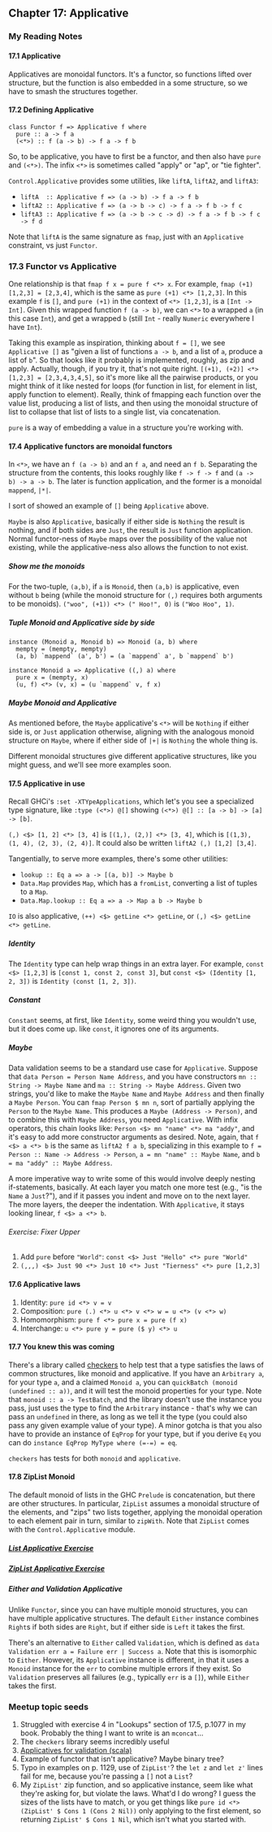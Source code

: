 ## Chapter 17: Applicative

### My Reading Notes

#### 17.1 Applicative

Applicatives are monoidal functors. It's a functor, so functions lifted over structure,
but the function is also embedded in a some structure, so we have to smash the structures
together.

#### 17.2 Defining Applicative

```
class Functor f => Applicative f where
  pure :: a -> f a
  (<*>) :: f (a -> b) -> f a -> f b
```

So, to be applicative, you have to first be a functor, and then also have `pure` and `(<*>)`.
The infix `<*>` is sometimes called "apply" or "ap", or "tie fighter".

`Control.Applicative` provides some utilities, like `liftA`, `liftA2`, and `liftA3`:

* `liftA  :: Applicative f => (a -> b) -> f a -> f b`
* `liftA2 :: Applicative f => (a -> b -> c) -> f a -> f b -> f c`
* `liftA3 :: Applicative f => (a -> b -> c -> d) -> f a -> f b -> f c -> f d`

Note that `liftA` is the same signature as `fmap`, just with an `Applicative` constraint, vs
just `Functor`.

### 17.3 Functor vs Applicative

One relationship is that `fmap f x = pure f <*> x`. For example,
`fmap (+1) [1,2,3] = [2,3,4]`, which is the same as `pure (+1) <*> [1,2,3]`. In this example
`f` is `[]`, and `pure (+1)` in the context of `<*> [1,2,3]`, is a `[Int -> Int]`. Given this
wrapped function `f (a -> b)`, we can `<*>` to a wrapped `a` (in this case `Int`), and get
a wrapped `b` (still `Int` - really `Numeric` everywhere I have `Int`).

Taking this example as inspiration, thinking about `f = []`, we see `Applicative []` as
"given a list of functions `a -> b`, and a list of `a`, produce a list of `b`". So that looks
like it probably is implemented, roughly, as zip and apply. Actually, though, if you try it,
that's not quite right. `[(+1), (+2)] <*> [1,2,3] = [2,3,4,3,4,5]`, so it's more like all the
pairwise products, or you might think of it like nested for loops (for function in list, for
element in list, apply function to element). Really, think of fmapping each function over the
value list, producing a list of lists, and then using the monoidal structure of list to
collapse that list of lists to a single list, via concatenation.

`pure` is a way of embedding a value in a structure you're working with.

#### 17.4 Applicative functors are monoidal functors

In `<*>`, we have an `f (a -> b)` and an `f a`, and need an `f b`. Separating the structure
from the contents, this looks roughly like `f -> f -> f` and `(a -> b) -> a -> b`. The later
is function application, and the former is a monoidal `mappend`, `|*|`.

I sort of showed an example of `[]` being `Applicative` above.

`Maybe` is also `Applicative`, basically if either side is `Nothing` the result is nothing,
and if both sides are `Just`, the result is `Just` function application. Normal functor-ness
of `Maybe` maps over the possibility of the value not existing, while the applicative-ness
also allows the function to not exist.

##### Show me the monoids

For the two-tuple, `(a,b)`, if `a` is `Monoid`, then `(a,b)` is applicative, even without
`b` being (while the monoid structure for `(,)` requires both arguments to be monoids).
`("woo", (+1)) <*> (" Hoo!", 0)` is `("Woo Hoo", 1)`.

##### Tuple Monoid and Applicative side by side

```
instance (Monoid a, Monoid b) => Monoid (a, b) where
  mempty = (mempty, mempty)
  (a, b) `mappend` (a', b') = (a `mappend` a', b `mappend` b')

instance Monoid a => Applicative ((,) a) where
  pure x = (mempty, x)
  (u, f) <*> (v, x) = (u `mappend` v, f x)
```

##### Maybe Monoid and Applicative

As mentioned before, the `Maybe` applicative's `<*>` will be `Nothing` if either side is,
or `Just` application otherwise, aligning with the analogous monoid structure on `Maybe`,
where if either side of `|+|` is `Nothing` the whole thing is.

Different monoidal structures give different applicative structures, like you might guess,
and we'll see more examples soon.

#### 17.5 Applicative in use

Recall GHCi's `:set -XTYpeApplications`, which let's you see a specialized type signature,
like `:type (<*>) @[]` showing `(<*>) @[] :: [a -> b] -> [a] -> [b]`.

`(,) <$> [1, 2] <*> [3, 4]` is `[(1,), (2,)] <*> [3, 4]`, which is `[(1,3), (1, 4), (2, 3), (2, 4)]`.
It could also be written `liftA2 (,) [1,2] [3,4]`.

Tangentially, to serve more examples, there's some other utilities:

* `lookup :: Eq a => a -> [(a, b)] -> Maybe b`
* `Data.Map` provides `Map`, which has a `fromList`, converting a list of tuples to a `Map`.
* `Data.Map.lookup :: Eq a => a -> Map a b -> Maybe b`

`IO` is also applicative, `(++) <$> getLine <*> getLine`, or `(,) <$> getLine <*> getLine`.

##### Identity

The `Identity` type can help wrap things in an extra layer. For example, `const <$> [1,2,3]` is
`[const 1, const 2, const 3]`, but `const <$> (Identity [1, 2, 3])` is `Identity (const [1, 2, 3])`.

##### Constant

`Constant` seems, at first, like `Identity`, some weird thing you wouldn't use, but it does come up.
like `const`, it ignores one of its arguments.

##### Maybe

Data validation seems to be a standard use case for `Applicative`. Suppose that `data Person = Person Name Address`,
and you have constructors `mn :: String -> Maybe Name` and `ma :: String -> Maybe Address`. Given two strings,
you'd like to make the `Maybe Name` and `Maybe Address` and then finally a `Maybe Person`. You can
`fmap Person $ mn n`, sort of partially applying the `Person` to the `Maybe Name`. This produces a
`Maybe (Address -> Person)`, and to combine this with `Maybe Address`, you need `Applicative`. With
infix operators, this chain looks like: `Person <$> mn "name" <*> ma "addy"`, and it's easy to add
more constructor arguments as desired. Note, again, that `f <$> a <*> b` is the same as `liftA2 f a b`,
specializing in this example to `f = Person :: Name -> Address -> Person`, `a = mn "name" :: Maybe Name`,
and `b = ma "addy" :: Maybe Address`.

A more imperative way to write some of this would involve deeply nesting if-statements, basically.
At each layer you match one more test (e.g., "is the `Name` a `Just`?"), and if it passes you indent
and move on to the next layer. The more layers, the deeper the indentation. With `Applicative`,
it stays looking linear, `f <$> a <*> b`.

###### Exercise: Fixer Upper

1. Add `pure` before `"World"`: `const <$> Just "Hello" <*> pure "World"`
2. `(,,,) <$> Just 90 <*> Just 10 <*> Just "Tierness" <*> pure [1,2,3]`

#### 17.6 Applicative laws

1. Identity: `pure id <*> v = v`
2. Composition: `pure (.) <*> u <*> v <*> w = u <*> (v <*> w)`
3. Homomorphism: `pure f <*> pure x = pure (f x)`
4. Interchange: `u <*> pure y = pure ($ y) <*> u`

#### 17.7 You knew this was coming

There's a library called [checkers](http://hackage.haskell.org/package/checkers) to help test that
a type satisfies the laws of common structures, like monoid and applicative. If you have an
`Arbitrary a`, for your type `a`, and a claimed `Monoid a`, you can `quickBatch (monoid (undefined :: a))`,
and it will test the monoid properties for your type. Note that `monoid :: a -> TestBatch`, and
the library doesn't use the instance you pass, just uses the type to find the `Arbitrary` instance -
that's why we can pass an `undefined` in there, as long as we tell it the type (you could also pass
any given example value of your type). A minor gotcha is that you also have to provide an instance
of `EqProp` for your type, but if you derive `Eq` you can do `instance EqProp MyType where (=-=) = eq`.

`checkers` has tests for both `monoid` and `applicative`.

#### 17.8 ZipList Monoid

The default monoid of lists in the GHC `Prelude` is concatenation, but there are other structures.
In particular, `ZipList` assumes a monoidal structure of the elements, and "zips" two lists together,
applying the monoidal operation to each element pair in turn, similar to `zipWith`. Note that
`ZipList` comes with the `Control.Applicative` module.

##### [List Applicative Exercise](s17_8-list.hs)

##### [ZipList Applicative Exercise](s17_8-zlist.hs)

##### Either and Validation Applicative

Unlike `Functor`, since you can have multiple monoid structures, you can have multiple applicative
structures. The default `Either` instance combines `Right`s if both sides are `Right`, but if
either side is `Left` it takes the first.

There's an alternative to `Either` called `Validation`, which is defined as
`data Validation err a = Failure err | Success a`. Note that this is isomorphic to `Either`.
However, its `Applicative` instance is different, in that it uses a `Monoid` instance for the
`err` to combine multiple errors if they exist. So `Validation` preserves all failures
(e.g., typically `err` is a `[]`), while `Either` takes the first.

### Meetup topic seeds

1. Struggled with exercise 4 in "Lookups" section of 17.5, p.1077 in my book. Probably the thing I
    want to write is an `mconcat`...
2. The `checkers` library seems incredibly useful
3. [Applicatives for validation (scala)](http://blog.leifbattermann.de/2018/03/10/how-to-use-applicatives-for-validation-in-scala-and-save-much-work/)
4. Example of functor that isn't applicative? Maybe binary tree?
5. Typo in examples on p. 1129, use of `ZipList'`? the `let z` and `let z'` lines fail for me, because
    you're passing a `[]` not a `List`?
6. My `ZipList'` zip function, and so applicative instance, seem like what they're asking for, but
    violate the laws. What'd I do wrong? I guess the sizes of the lists have to match, or you get things
    like `pure id <*> (ZipList' $ Cons 1 (Cons 2 Nil))` only applying to the first element, so
    returning `ZipList' $ Cons 1 Nil`, which isn't what you started with.
